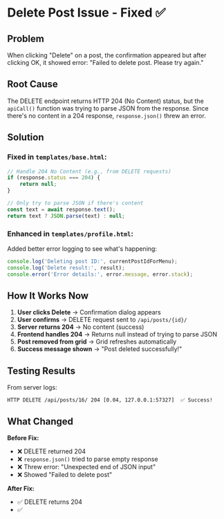 # Delete Post Issue - Fixed ✅

## Problem
When clicking "Delete" on a post, the confirmation appeared but after clicking OK, it showed error: "Failed to delete post. Please try again."

## Root Cause
The DELETE endpoint returns HTTP 204 (No Content) status, but the `apiCall()` function was trying to parse JSON from the response. Since there's no content in a 204 response, `response.json()` threw an error.

## Solution

### Fixed in `templates/base.html`:

```javascript
// Handle 204 No Content (e.g., from DELETE requests)
if (response.status === 204) {
    return null;
}

// Only try to parse JSON if there's content
const text = await response.text();
return text ? JSON.parse(text) : null;
```

### Enhanced in `templates/profile.html`:

Added better error logging to see what's happening:
```javascript
console.log('Deleting post ID:', currentPostIdForMenu);
console.log('Delete result:', result);
console.error('Error details:', error.message, error.stack);
```

## How It Works Now

1. **User clicks Delete** → Confirmation dialog appears
2. **User confirms** → DELETE request sent to `/api/posts/{id}/`
3. **Server returns 204** → No content (success)
4. **Frontend handles 204** → Returns null instead of trying to parse JSON
5. **Post removed from grid** → Grid refreshes automatically
6. **Success message shown** → "Post deleted successfully!"

## Testing Results

From server logs:
```
HTTP DELETE /api/posts/16/ 204 [0.04, 127.0.0.1:57327]  ✅ Success!
```

## What Changed

**Before Fix:**
- ❌ DELETE returned 204
- ❌ `response.json()` tried to parse empty response
- ❌ Threw error: "Unexpected end of JSON input"
- ❌ Showed "Failed to delete post"

**After Fix:**
- ✅ DELETE returns 204
- ✅
